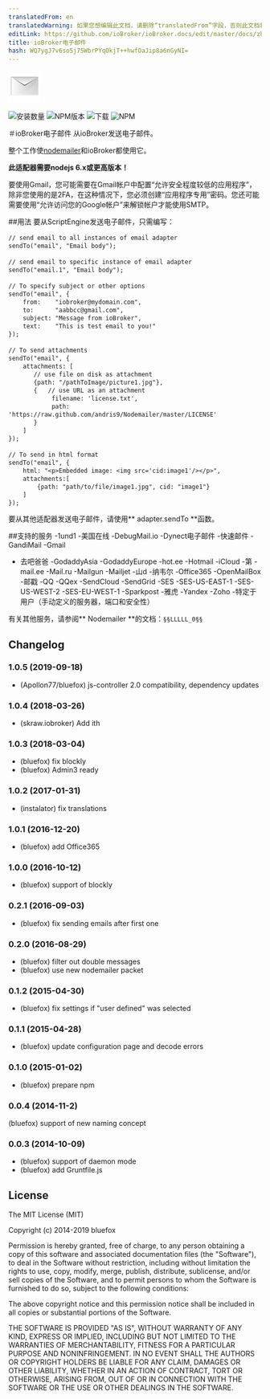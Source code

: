 ```yaml
---
translatedFrom: en
translatedWarning: 如果您想编辑此文档，请删除“translatedFrom”字段，否则此文档将再次自动翻译
editLink: https://github.com/ioBroker/ioBroker.docs/edit/master/docs/zh-cn/adapterref/iobroker.email/README.md
title: ioBroker电子邮件
hash: WQ7ygJ7v6so5j75WbrPYqOkjT++hwfOaJip8a6nGyNI=
---
```

![商标](../../../en/adapterref/iobroker.email/admin/email.png)

![安装数量](http://iobroker.live/badges/email-stable.svg)
![NPM版本](http://img.shields.io/npm/v/iobroker.email.svg)
![下载](https://img.shields.io/npm/dm/iobroker.email.svg)
![NPM](https://nodei.co/npm/iobroker.email.png?downloads=true)

＃ioBroker电子邮件
从ioBroker发送电子邮件。

整个工作使[nodemailer](https://github.com/nodemailer/nodemailer)和ioBroker都使用它。

**此适配器需要nodejs 6.x或更高版本！**

要使用Gmail，您可能需要在Gmail帐户中配置“允许安全程度较低的应用程序”，除非您使用的是2FA，在这种情况下，您必须创建“应用程序专用”密码。您还可能需要使用“允许访问您的Google帐户”来解锁帐户才能使用SMTP。

##用法
要从ScriptEngine发送电子邮件，只需编写：

```
// send email to all instances of email adapter
sendTo("email", "Email body");

// send email to specific instance of email adapter
sendTo("email.1", "Email body");

// To specify subject or other options
sendTo("email", {
    from:    "iobroker@mydomain.com",
    to:      "aabbcc@gmail.com",
    subject: "Message from ioBroker",
    text:    "This is test email to you!"
});

// To send attachments
sendTo("email", {
    attachments: [
       // use file on disk as attachment
       {path: "/pathToImage/picture1.jpg"},
       {   // use URL as an attachment
            filename: 'license.txt',
            path: 'https://raw.github.com/andris9/Nodemailer/master/LICENSE'
       }
    ]
});

// To send in html format
sendTo("email", {
    html: "<p>Embedded image: <img src='cid:image1'/></p>",
    attachments:[
        {path: "path/to/file/image1.jpg", cid: "image1"}
    ]
});
```

要从其他适配器发送电子邮件，请使用** adapter.sendTo **函数。

##支持的服务
-1und1
-美国在线
-DebugMail.io
-Dynect电子邮件
-快速邮件
-GandiMail
-Gmail
- 去吧爸爸
-GodaddyAsia
-GodaddyEurope
-hot.ee
-Hotmail
-iCloud
-第
-mail.ee
-Mail.ru
-Mailgun
-Mailjet
-山d
-纳韦尔
-Office365
-OpenMailBox
-邮戳
-QQ
-QQex
-SendCloud
-SendGrid
-SES
-SES-US-EAST-1
-SES-US-WEST-2
-SES-EU-WEST-1
-Sparkpost
-雅虎
-Yandex
-Zoho
-特定于用户（手动定义的服务器，端口和安全性）

有关其他服务，请参阅** Nodemailer **的文档：`§§LLLLL_0§§`

## Changelog
### 1.0.5 (2019-09-18)
* (Apollon77/bluefox) js-controller 2.0 compatibility, dependency updates

### 1.0.4 (2018-03-26)
* (skraw.iobroker) Add ith

### 1.0.3 (2018-03-04)
* (bluefox) fix blockly
* (bluefox) Admin3 ready

### 1.0.2 (2017-01-31)
* (instalator) fix translations

### 1.0.1 (2016-12-20)
* (bluefox) add Office365

### 1.0.0 (2016-10-12)
* (bluefox) support of blockly

### 0.2.1 (2016-09-03)
* (bluefox) fix sending emails after first one

### 0.2.0 (2016-08-29)
* (bluefox) filter out double messages
* (bluefox) use new nodemailer packet

### 0.1.2 (2015-04-30)
* (bluefox) fix settings if "user defined" was selected

### 0.1.1 (2015-04-28)
* (bluefox) update configuration page and decode errors

### 0.1.0 (2015-01-02)
* (bluefox) prepare npm

### 0.0.4 (2014-11-2)
(bluefox) support of new naming concept

### 0.0.3 (2014-10-09)
* (bluefox) support of daemon mode
* (bluefox) add Gruntfile.js

## License

The MIT License (MIT)

Copyright (c) 2014-2019 bluefox

Permission is hereby granted, free of charge, to any person obtaining a copy
of this software and associated documentation files (the "Software"), to deal
in the Software without restriction, including without limitation the rights
to use, copy, modify, merge, publish, distribute, sublicense, and/or sell
copies of the Software, and to permit persons to whom the Software is
furnished to do so, subject to the following conditions:

The above copyright notice and this permission notice shall be included in
all copies or substantial portions of the Software.

THE SOFTWARE IS PROVIDED "AS IS", WITHOUT WARRANTY OF ANY KIND, EXPRESS OR
IMPLIED, INCLUDING BUT NOT LIMITED TO THE WARRANTIES OF MERCHANTABILITY,
FITNESS FOR A PARTICULAR PURPOSE AND NONINFRINGEMENT. IN NO EVENT SHALL THE
AUTHORS OR COPYRIGHT HOLDERS BE LIABLE FOR ANY CLAIM, DAMAGES OR OTHER
LIABILITY, WHETHER IN AN ACTION OF CONTRACT, TORT OR OTHERWISE, ARISING FROM,
OUT OF OR IN CONNECTION WITH THE SOFTWARE OR THE USE OR OTHER DEALINGS IN
THE SOFTWARE.